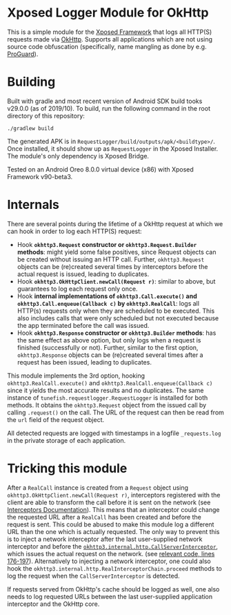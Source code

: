 # Xposed Logger Module for OkHttp
This is a simple module for the [Xposed Framework](https://xposed.info) that logs all HTTP(S) requests made via [OkHttp](https://square.github.io/okhttp/). Supports all applications which are not using source code obfuscation (specifically, name mangling as done by e.g. [ProGuard](https://www.guardsquare.com/en/products/proguard)).


# Building
Built with gradle and most recent version of Android SDK build tooks v29.0.0 (as of 2019/10).
To build, run the following command in the root directory of this repository:

`./gradlew build`

The generated APK is in `RequestLogger/build/outputs/apk/<buildtype>/`.
Once installed, it should show up as `RequestLogger` in the Xposed Installer.
The module's only dependency is Xposed Bridge.

Tested on an Android Oreo 8.0.0 virtual device (x86) with Xposed Framework v90-beta3.


# Internals
There are several points during the lifetime of a OkHttp request at which we can hook in order to log each HTTP(S) request:
 * Hook **`okhttp3.Request` constructor or `okhttp3.Request.Builder` methods**: might yield some false positives, since Request objects can be created without issuing an HTTP call. Further, `okhttp3.Request` objects can be (re)created several times by interceptors before the actual request is issued, leading to duplicates.
 * Hook **`okhttp3.OkHttpClient.newCall(Request r)`**: similar to above, but guarantees to log each request only once.
 * Hook **internal implementations of `okhttp3.Call.execute()` and `okhttp3.Call.enqueue(Callback c)` by `okhttp3.RealCall`**: logs all HTTP(s) requests only when they are scheduled to be executed. This also includes calls that were only scheduled but not executed because the app terminated before the call was issued.
 * Hook **`okhttp3.Response` constructor or `okhttp3.Builder` methods**: has the same effect as above option, but only logs when a request is finished (successfully or not). Further, similar to the first option, `okhttp3.Response` objects can be (re)created several times after a request has been issued, leading to duplicates.

This module implements the 3rd option, hooking `okhttp3.RealCall.execute()` and `okhttp3.RealCall.enqueue(Callback c)` since it yields the most accurate results and no duplicates.
The same instance of `tunefish.requestlogger.RequestLogger` is installed for both methods.
It obtains the `okhttp3.Request` object from the issued call by calling `.request()` on the call.
The URL of the request can then be read from the `url` field of the request object.

All detected requests are logged with timestamps in a logfile `_requests.log` in the private storage of each application.


# Tricking this module
After a `RealCall` instance is created from a `Request` object using `okhttp3.OkHttpClient.newCall(Request r)`, interceptors registered with the client are able to transform the call before it is sent on the network (see [Interceptors Documentation](https://github.com/square/okhttp/blob/master/docs/interceptors.md)).
This means that an interceptor could change the requested URL after a `RealCall` has been created and before the request is sent.
This could be abused to make this module log a different URL than the one which is actually requested.
The only way to prevent this is to inject a network interceptor after the last user-supplied network interceptor and before the [`okhttp3.internal.http.CallServerInterceptor`](https://github.com/square/okhttp/blob/eee838aebe8d3524d7e0e2dbf8f9bf357512f038/okhttp/src/main/java/okhttp3/internal/http/CallServerInterceptor.kt), which issues the actual request on the network. (see [relevant code, lines 176-197](https://github.com/square/okhttp/blob/16173e2af93fe69ac39787e0e5d22649ff264cff/okhttp/src/main/java/okhttp3/RealCall.kt#L176)).
Alternatively to injecting a network interceptor, one could also hook the `okhttp3.internal.http.RealInterceptorChain.proceed` methods to log the request when the `CallServerInterceptor` is detected.

If requests served from OkHttp's cache should be logged as well, one also needs to log requested URLs between the last user-supplied application interceptor and the OkHttp core.
